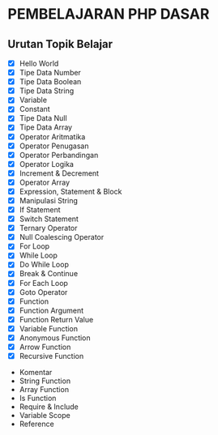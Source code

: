 # PEMBELAJARAN PHP DASAR

## Urutan Topik Belajar

- [x] Hello World
- [x] Tipe Data Number
- [x] Tipe Data Boolean
- [x] Tipe Data String
- [x] Variable
- [x] Constant
- [x] Tipe Data Null
- [x] Tipe Data Array
- [x] Operator Aritmatika
- [x] Operator Penugasan
- [x] Operator Perbandingan
- [x] Operator Logika
- [x] Increment & Decrement
- [x] Operator Array
- [x] Expression, Statement & Block
- [x] Manipulasi String
- [x] If Statement
- [x] Switch Statement
- [x] Ternary Operator
- [x] Null Coalescing Operator
- [x] For Loop
- [x] While Loop
- [x] Do While Loop
- [x] Break & Continue
- [x] For Each Loop
- [x] Goto Operator
- [x] Function
- [x] Function Argument
- [x] Function Return Value
- [x] Variable Function
- [x] Anonymous Function
- [x] Arrow Function
- [x] Recursive Function
- Komentar
- String Function
- Array Function
- Is Function
- Require & Include
- Variable Scope
- Reference
